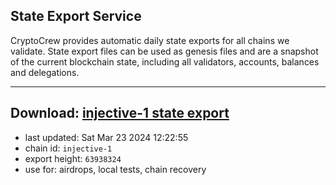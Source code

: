 ## State Export Service
CryptoCrew provides automatic daily state exports for all chains we validate. State export files can be used as genesis files and are a snapshot of the current blockchain state, including all validators, accounts, balances and delegations.

---
**Download: [injective-1 state export](https://dl-eu2.ccvalidators.com/SERVICE/injective/injective-1_export_63938324.json)**
---

- last updated: Sat Mar 23 2024 12:22:55
- chain id: `injective-1`
- export height: `63938324`
- use for: airdrops, local tests, chain recovery
